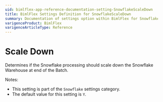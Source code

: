```yaml
---
uid: bimlflex-app-reference-documentation-setting-SnowflakeScaleDown
title: BimlFlex Settings Definition for SnowflakeScaleDown
summary: Documentation of settings option within BimlFlex for SnowflakeScaleDown
varigenceProduct: BimlFlex
varigenceArticleType: Reference
---
```


# Scale Down

Determines if the Snowflake processing should scale down the Snowflake Warehouse at end of the Batch.

Notes:

* This setting is part of the `Snowflake` settings category.
* The default value for this setting is `Y`.
